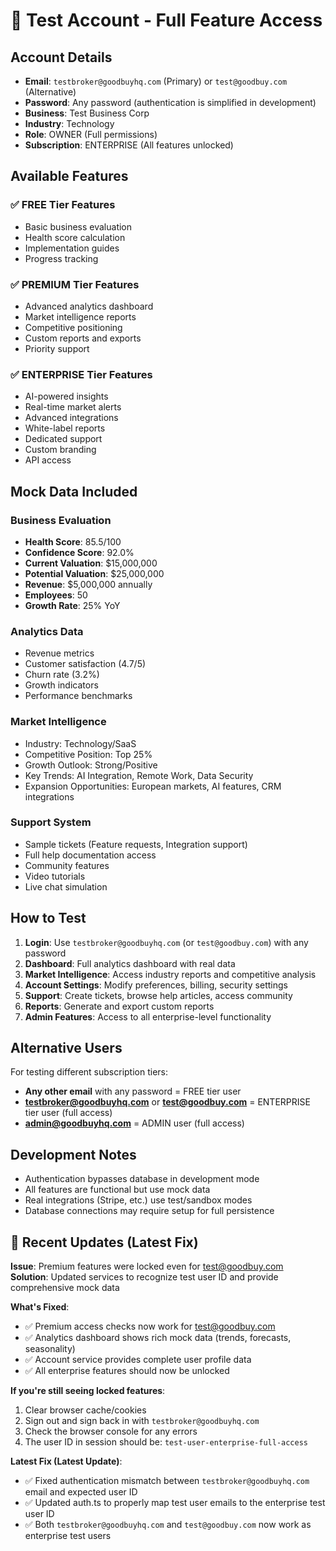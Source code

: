 # 🧪 Test Account - Full Feature Access

## Account Details
- **Email**: `testbroker@goodbuyhq.com` (Primary) or `test@goodbuy.com` (Alternative)
- **Password**: Any password (authentication is simplified in development)
- **Business**: Test Business Corp
- **Industry**: Technology
- **Role**: OWNER (Full permissions)
- **Subscription**: ENTERPRISE (All features unlocked)

## Available Features

### ✅ FREE Tier Features
- Basic business evaluation
- Health score calculation
- Implementation guides
- Progress tracking

### ✅ PREMIUM Tier Features  
- Advanced analytics dashboard
- Market intelligence reports
- Competitive positioning
- Custom reports and exports
- Priority support

### ✅ ENTERPRISE Tier Features
- AI-powered insights
- Real-time market alerts
- Advanced integrations
- White-label reports
- Dedicated support
- Custom branding
- API access

## Mock Data Included

### Business Evaluation
- **Health Score**: 85.5/100
- **Confidence Score**: 92.0%
- **Current Valuation**: $15,000,000
- **Potential Valuation**: $25,000,000
- **Revenue**: $5,000,000 annually
- **Employees**: 50
- **Growth Rate**: 25% YoY

### Analytics Data
- Revenue metrics
- Customer satisfaction (4.7/5)
- Churn rate (3.2%)
- Growth indicators
- Performance benchmarks

### Market Intelligence
- Industry: Technology/SaaS
- Competitive Position: Top 25%
- Growth Outlook: Strong/Positive
- Key Trends: AI Integration, Remote Work, Data Security
- Expansion Opportunities: European markets, AI features, CRM integrations

### Support System
- Sample tickets (Feature requests, Integration support)
- Full help documentation access
- Community features
- Video tutorials
- Live chat simulation

## How to Test

1. **Login**: Use `testbroker@goodbuyhq.com` (or `test@goodbuy.com`) with any password
2. **Dashboard**: Full analytics dashboard with real data
3. **Market Intelligence**: Access industry reports and competitive analysis
4. **Account Settings**: Modify preferences, billing, security settings
5. **Support**: Create tickets, browse help articles, access community
6. **Reports**: Generate and export custom reports
7. **Admin Features**: Access to all enterprise-level functionality

## Alternative Users

For testing different subscription tiers:
- **Any other email** with any password = FREE tier user
- **testbroker@goodbuyhq.com** or **test@goodbuy.com** = ENTERPRISE tier user (full access)
- **admin@goodbuyhq.com** = ADMIN user (full access)

## Development Notes

- Authentication bypasses database in development mode
- All features are functional but use mock data
- Real integrations (Stripe, etc.) use test/sandbox modes
- Database connections may require setup for full persistence

## 🔧 Recent Updates (Latest Fix)

**Issue**: Premium features were locked even for test@goodbuy.com  
**Solution**: Updated services to recognize test user ID and provide comprehensive mock data

**What's Fixed**:
- ✅ Premium access checks now work for test@goodbuy.com
- ✅ Analytics dashboard shows rich mock data (trends, forecasts, seasonality)
- ✅ Account service provides complete user profile data
- ✅ All enterprise features should now be unlocked

**If you're still seeing locked features**:
1. Clear browser cache/cookies
2. Sign out and sign back in with `testbroker@goodbuyhq.com`
3. Check the browser console for any errors
4. The user ID in session should be: `test-user-enterprise-full-access`

**Latest Fix (Latest Update)**:
- ✅ Fixed authentication mismatch between `testbroker@goodbuyhq.com` email and expected user ID
- ✅ Updated auth.ts to properly map test user emails to the enterprise test user ID
- ✅ Both `testbroker@goodbuyhq.com` and `test@goodbuy.com` now work as enterprise test users